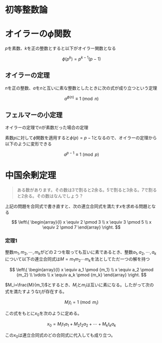 # 初等整数論

# オイラーの$\phi$関数

$p$を素数、$k$を正の整数とすると以下がオイラー関数となる

$$\phi(p^k)=p^{k-1}(p-1)$$

## オイラーの定理

$n$を正の整数、$a$を$n$と互いに素な整数としたときに次の式が成り立つという定理

$$a^{\phi(n)}\equiv 1 \pmod n $$

## フェルマーの小定理

オイラーの定理で$n$が素数だった場合の定理

素数$p$に対して$\phi$関数を適用すると$\phi(p)=p-1$となるので、オイラーの定理から以下のように変形できる

$$a^{p-1}\equiv 1 \pmod p$$

# 中国余剰定理

> ある数があります。その数は3で割ると2余る。5で割ると3余る。7で割ると2余る。その数はなんでしょう？

上記の問題を合同式で書き直すと、次の連立合同式を満たす$x$を求める問題となる

$$
\left\{
\begin{array}{l}
x \equiv 2 \pmod 3 \\
x \equiv 3 \pmod 5 \\
x \equiv 2 \pmod 7 
\end{array}
\right.
$$

### 定理1

整数$m_1, m_2, \cdots , m_k$がどの２つを取っても互いに素であるとき、整数$a_1,a_2, \cdots , a_k$について以下の連立合同式は$M=m_1m_2\cdots m_k$を法としてただ一つの解を持つ

$$ 
\left\{
\begin{array}{l}
x \equiv a_1 \pmod {m_1} \\
x \equiv a_2 \pmod {m_2} \\
\vdots \\
x \equiv a_k \pmod {m_k} 
\end{array}
\right.
 $$

$M_i=\frac{M}{m_1}$とするとき、$M_i$と$m_i$は互いに素になる。したがって次の式を満たすような$t_i$が存在する。

$$ M_it_i = 1 \pmod {m_i} $$

この式をもとに$x_0$を次のように定める。

$$ x_0 = M_it_1a_1+M_2t_2a_2 + \cdots + M_kt_ka_k $$

この$x_0$は連立合同式のどの合同式に代入しても成り立つ。